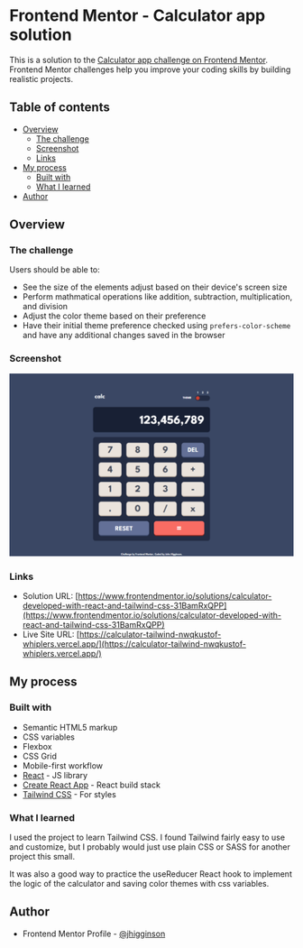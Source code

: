 # Frontend Mentor - Calculator app solution

This is a solution to the [Calculator app challenge on Frontend Mentor](https://www.frontendmentor.io/challenges/calculator-app-9lteq5N29). Frontend Mentor challenges help you improve your coding skills by building realistic projects. 

## Table of contents

- [Overview](#overview)
  - [The challenge](#the-challenge)
  - [Screenshot](#screenshot)
  - [Links](#links)
- [My process](#my-process)
  - [Built with](#built-with)
  - [What I learned](#what-i-learned)
- [Author](#author)

## Overview

### The challenge

Users should be able to:

- See the size of the elements adjust based on their device's screen size
- Perform mathmatical operations like addition, subtraction, multiplication, and division
- Adjust the color theme based on their preference
- Have their initial theme preference checked using `prefers-color-scheme` and have any additional changes saved in the browser

### Screenshot

![](./screenshot.png)

### Links

- Solution URL: [https://www.frontendmentor.io/solutions/calculator-developed-with-react-and-tailwind-css-31BamRxQPP](https://www.frontendmentor.io/solutions/calculator-developed-with-react-and-tailwind-css-31BamRxQPP)
- Live Site URL: [https://calculator-tailwind-nwqkustof-whiplers.vercel.app/](https://calculator-tailwind-nwqkustof-whiplers.vercel.app/)

## My process

### Built with

- Semantic HTML5 markup
- CSS variables
- Flexbox
- CSS Grid
- Mobile-first workflow
- [React](https://reactjs.org/) - JS library
- [Create React App](https://create-react-app.dev/) - React build stack
- [Tailwind CSS](https://tailwindcss.com/) - For styles

### What I learned

I used the project to learn Tailwind CSS. I found Tailwind fairly easy to use and customize, but I probably would just use plain CSS or SASS for another project this small.

It was also a good way to practice the useReducer React hook to implement the logic of the calculator and saving color themes with css variables. 

## Author

- Frontend Mentor Profile - [@jhigginson](https://www.frontendmentor.io/profile/jhigginson)

